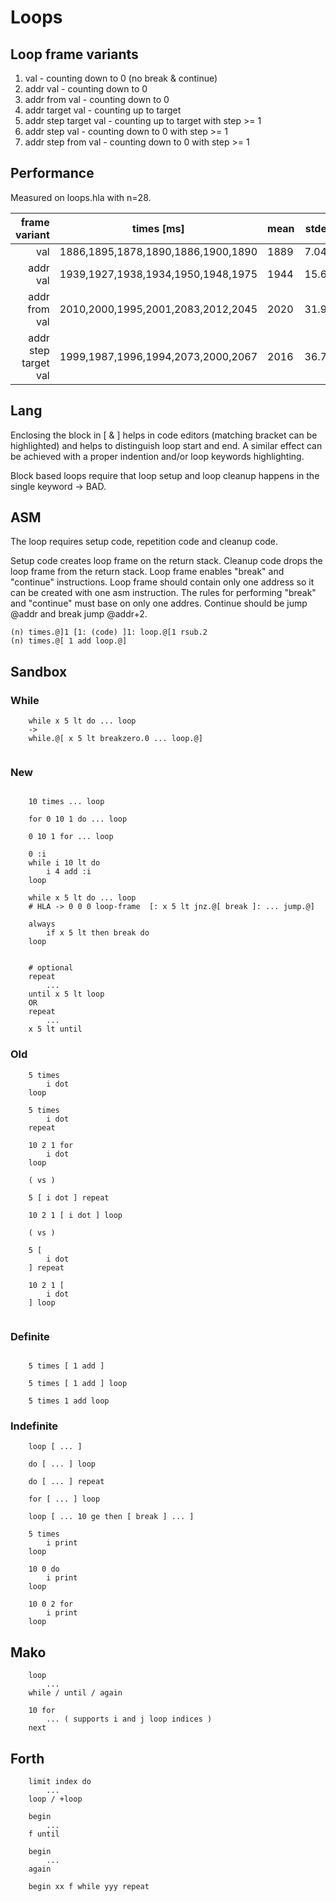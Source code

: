 
# Loops

## Loop frame variants

1. val                     - counting down to 0 (no break & continue)
2. addr  val               - counting down to 0
3. addr  from  val         - counting down to 0
4. addr  target val        - counting up to target
5. addr  step  target  val - counting up to target with step >= 1
6. addr  step  val         - counting down to 0 with step >= 1
7. addr  step  from  val   - counting down to 0 with step >= 1


## Performance

Measured on loops.hla with n=28.

| frame variant            | times [ms]                         | mean | stdev |
| -----------------------: | ---------------------------------- | ---- | ----- |
|                      val | 1886,1895,1878,1890,1886,1900,1890 | 1889 |  7.04 |
|                 addr val | 1939,1927,1938,1934,1950,1948,1975 | 1944 | 15.61 |
|            addr from val | 2010,2000,1995,2001,2083,2012,2045 | 2020 | 31.99 |
|  addr  step  target  val | 1999,1987,1996,1994,2073,2000,2067 | 2016 | 36.78 |

## Lang

Enclosing the block in [ & ] helps in code editors (matching bracket can be highlighted) and helps to distinguish loop start and end.
A similar effect can be achieved with a proper indention and/or loop keywords highlighting.

Block based loops require that loop setup and loop cleanup happens in the single keyword -> BAD.

## ASM

The loop requires setup code, repetition code and cleanup code.

Setup code creates loop frame on the return stack.
Cleanup code drops the loop frame from the return stack.
Loop frame enables "break" and "continue" instructions.
Loop frame should contain only one address so it can be created with one asm instruction.
The rules for performing "break" and "continue" must base on only one addres.
Continue should be jump @addr and break jump @addr+2.

```
(n) times.@]1 [1: (code) ]1: loop.@[1 rsub.2
(n) times.@[ 1 add loop.@]

```

## Sandbox

### While

```
	while x 5 lt do ... loop
	->
	while.@[ x 5 lt breakzero.0 ... loop.@]
	
```

### New

```forth

	10 times ... loop
	
	for 0 10 1 do ... loop
	
	0 10 1 for ... loop

	0 :i
	while i 10 lt do
		i 4 add :i
	loop

	while x 5 lt do ... loop
	# HLA -> 0 0 0 loop-frame  [: x 5 lt jnz.@[ break ]: ... jump.@]

	always
		if x 5 lt then break do
	loop


	# optional
	repeat
		...
	until x 5 lt loop
	OR 
	repeat
		...
	x 5 lt until

```

### Old

```forth
	5 times 
		i dot
	loop

	5 times 
		i dot
	repeat

	10 2 1 for
		i dot
	loop

	( vs )

	5 [ i dot ] repeat

	10 2 1 [ i dot ] loop

	( vs )

	5 [
		i dot
	] repeat

	10 2 1 [
		i dot
	] loop


```


### Definite
```forth

	5 times [ 1 add ]

	5 times [ 1 add ] loop

	5 times 1 add loop

```

### Indefinite
```forth
	loop [ ... ]

	do [ ... ] loop

	do [ ... ] repeat

	for [ ... ] loop

	loop [ ... 10 ge then [ break ] ... ]

```

```forth
	5 times
		i print
	loop

	10 0 do
		i print
	loop

	10 0 2 for
		i print
	loop

```

## Mako
```forth
	loop
		...
	while / until / again

	10 for
		... ( supports i and j loop indices )
	next
```

## Forth
```forth
	limit index do
		...
	loop / +loop

	begin
		...
	f until

	begin
		...
	again

	begin xx f while yyy repeat
```
